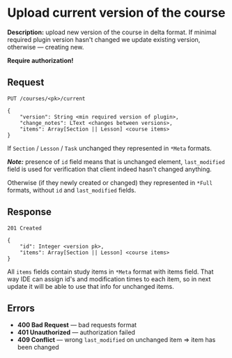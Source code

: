 # Upload current version of the course

**Description:** 
upload new version of the course in delta format.
If minimal required plugin version hasn't changed 
we update existing version, otherwise — creating new.

**Require authorization!**


## Request

```
PUT /courses/<pk>/current

{
    "version": String <min required version of plugin>,
    "change_notes": LText <changes between versions>,
    "items": Array[Section || Lesson] <course items>
}
```

If `Section` / `Lesson` / `Task` unchanged they represented
in `*Meta` formats.

***Note:*** presence of `id` field means that is unchanged
element, `last_modified` field is used for verification that
client indeed hasn't changed anything.

Otherwise (if they newly created or changed) they represented 
in `*Full` formats, without `id` and `last_modified` fields.


## Response

```
201 Created

{
    "id": Integer <version pk>,
    "items": Array[Section || Lesson] <course items>
}
```

All `items` fields contain study items in `*Meta` format with 
items field. That way IDE can assign id's and modification times
to each item, so in next update it will be able to use that info
for unchanged items.

## Errors

* **400 Bad Request** — bad requests format
* **401 Unauthorized** — authorization failed
* **409 Conflict** — wrong `last_modified` on 
  unchanged item ⇒ item has been changed
